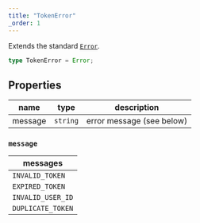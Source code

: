 ```yaml
---
title: "TokenError"
_order: 1
---
```


Extends the standard [`Error`](https://developer.mozilla.org/en-US/docs/web/javascript/reference/global_objects/error).

```ts
type TokenError = Error;
```

## Properties

| name    | type     | description               |
| ------- | -------- | ------------------------- |
| message | `string` | error message (see below) |

### `message`

| messages          |
| ----------------- |
| `INVALID_TOKEN`   |
| `EXPIRED_TOKEN`   |
| `INVALID_USER_ID` |
| `DUPLICATE_TOKEN` |
